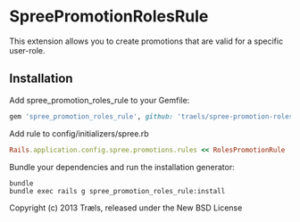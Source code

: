 SpreePromotionRolesRule
=======================

This extension allows you to create promotions that are valid for a specific user-role.

Installation
------------

Add spree_promotion_roles_rule to your Gemfile:

```ruby
gem 'spree_promotion_roles_rule', github: 'traels/spree-promotion-roles-rule'
```

Add rule to config/initializers/spree.rb
```ruby
Rails.application.config.spree.promotions.rules << RolesPromotionRule
```

Bundle your dependencies and run the installation generator:

```shell
bundle
bundle exec rails g spree_promotion_roles_rule:install
```

Copyright (c) 2013 Træls, released under the New BSD License
